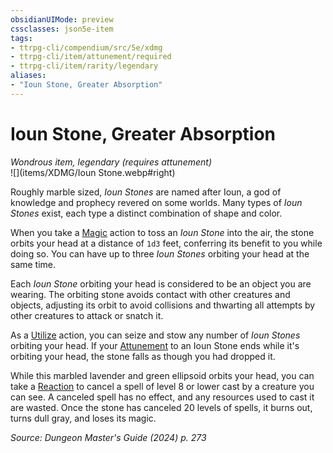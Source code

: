 ```yaml
---
obsidianUIMode: preview
cssclasses: json5e-item
tags:
- ttrpg-cli/compendium/src/5e/xdmg
- ttrpg-cli/item/attunement/required
- ttrpg-cli/item/rarity/legendary
aliases: 
- "Ioun Stone, Greater Absorption"
---
```

# Ioun Stone, Greater Absorption
*Wondrous item, legendary (requires attunement)*  
![](items/XDMG/Ioun Stone.webp#right)  


Roughly marble sized, *Ioun Stones* are named after Ioun, a god of knowledge and prophecy revered on some worlds. Many types of *Ioun Stones* exist, each type a distinct combination of shape and color.

When you take a [Magic](actions.md#Magic) action to toss an *Ioun Stone* into the air, the stone orbits your head at a distance of `1d3` feet, conferring its benefit to you while doing so. You can have up to three *Ioun Stones* orbiting your head at the same time.

Each *Ioun Stone* orbiting your head is considered to be an object you are wearing. The orbiting stone avoids contact with other creatures and objects, adjusting its orbit to avoid collisions and thwarting all attempts by other creatures to attack or snatch it.

As a [Utilize](actions.md#Utilize) action, you can seize and stow any number of *Ioun Stones* orbiting your head. If your [Attunement](attunement-xphb.md) to an Ioun Stone ends while it's orbiting your head, the stone falls as though you had dropped it.

While this marbled lavender and green ellipsoid orbits your head, you can take a [Reaction](reaction-xphb.md) to cancel a spell of level 8 or lower cast by a creature you can see. A canceled spell has no effect, and any resources used to cast it are wasted. Once the stone has canceled 20 levels of spells, it burns out, turns dull gray, and loses its magic.

*Source: Dungeon Master's Guide (2024) p. 273*